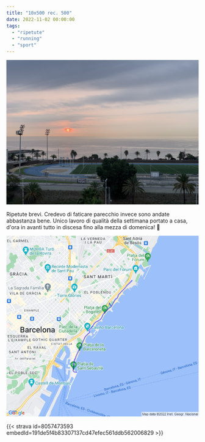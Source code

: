 ```yaml
---
title: "10x500 rec. 500"
date: 2022-11-02 00:00:00
tags: 
  - "ripetute"
  - "running"
  - "sport"
---
```


![](images/IMG_0600.jpg)

Ripetute brevi. Credevo di faticare parecchio invece sono andate abbastanza bene. Unico lavoro di qualità della settimana portato a casa, d'ora in avanti tutto in discesa fino alla mezza di domenica! 🤩

![](images/20221102-activity-map.png)

{{< strava id=8057473593 embedId=191de5f4b83307137cd47efec561ddb562006829 >}}
